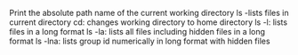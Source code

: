 Print the absolute path name of the current working directory
ls -lists files in current directory
cd: changes working directory to home directory
ls -l: lists files in a long format
ls -la: lists all files including hidden files in a long format
ls -lna: lists group id numerically in long format with hidden files
